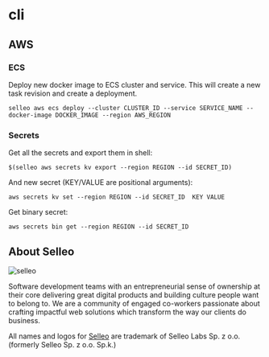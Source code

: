 # cli

## AWS

### ECS

Deploy new docker image to ECS cluster and service. This will create a new task revision and create a deployment.

```
selleo aws ecs deploy --cluster CLUSTER_ID --service SERVICE_NAME --docker-image DOCKER_IMAGE --region AWS_REGION
```

### Secrets

Get all the secrets and export them in shell:

```
$(selleo aws secrets kv export --region REGION --id SECRET_ID)
```

And new secret (KEY/VALUE are positional arguments):

```
aws secrets kv set --region REGION --id SECRET_ID  KEY VALUE
```

Get binary secret:
```
aws secrets bin get --region REGION --id SECRET_ID
```

## About Selleo

![selleo](https://raw.githubusercontent.com/Selleo/selleo-resources/master/public/github_footer.png)

Software development teams with an entrepreneurial sense of ownership at their core delivering great digital products and building culture people want to belong to. We are a community of engaged co-workers passionate about crafting impactful web solutions which transform the way our clients do business.

All names and logos for [Selleo](https://selleo.com/about) are trademark of Selleo Labs Sp. z o.o. (formerly Selleo Sp. z o.o. Sp.k.)

